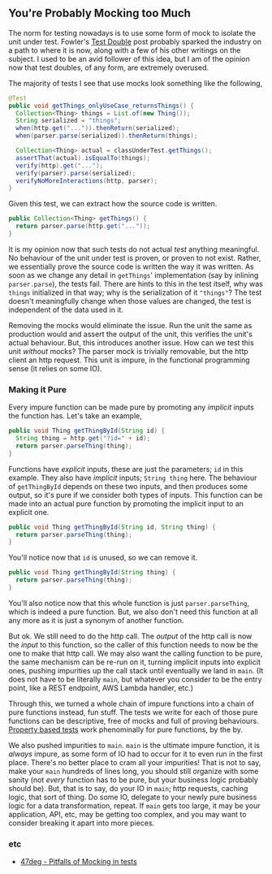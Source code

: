 You're Probably Mocking too Much
--------------------------------

The norm for testing nowadays is to use some form of mock to isolate the unit under test. Fowler's [Test Double](https://martinfowler.com/bliki/TestDouble.html) post probably sparked the industry on a path to where it is now, along with a few of his other writings on the subject. I used to be an avid follower of this idea, but I am of the opinion now that test doubles, of any form, are extremely overused.

The majority of tests I see that use mocks look something like the following,

```java
@Test
public void getThings_onlyUseCase_returnsThings() {
  Collection<Thing> things = List.of(new Thing());
  String serialized = "things";
  when(http.get("...")).thenReturn(serialized);
  when(parser.parse(serialized)).thenReturn(things);

  Collection<Thing> actual = classUnderTest.getThings();
  assertThat(actual).isEqualTo(things);
  verify(http).get("...");
  verify(parser).parse(serialized);
  verifyNoMoreInteractions(http, parser);
}
```

Given this test, we can extract how the source code is written.

```java
public Collection<Thing> getThings() {
  return parser.parse(http.get("..."));
}
```

It is my opinion now that such tests do not actual _test_ anything meaningful. No behaviour of the unit under test is proven, or proven to not exist. Rather, we essentially prove the source code is written the way it was written. As soon as we change any detail in `getThings`' implementation (say by inlining `parser.parse`), the tests fail. There are hints to this in the test itself, why was `things` initialized in that way; why is the serialization of it `"things"`? The test doesn't meaningfully change when those values are changed, the test is independent of the data used in it.

Removing the mocks would eliminate the issue. Run the unit the same as production would and assert the output of the unit, this verifies the unit's actual behaviour. But, this introduces another issue. How can we test this unit _without_ mocks? The parser mock is trivially removable, but the http client an http request. This unit is impure, in the functional programming sense (it relies on some IO).

### Making it Pure

Every impure function can be made pure by promoting any _implicit_ inputs the function has. Let's take an example,

```java
public void Thing getThingById(String id) {
  String thing = http.get("?id=" + id);
  return parser.parseThing(thing);
}
```

Functions have _explicit_ inputs, these are just the parameters; `id` in this example. They also have _implicit_ inputs; `String thing` here. The behaviour of `getThingById` depends on these two inputs, and then produces some output, so it's pure if we consider both types of inputs. This function can be made into an actual pure function by promoting the implicit input to an explicit one.

```java
public void Thing getThingById(String id, String thing) {
  return parser.parseThing(thing);
}
```

You'll notice now that `id` is unused, so we can remove it.

```java
public void Thing getThingById(String thing) {
  return parser.parseThing(thing);
}
```

You'll also notice now that this whole function is just `parser.parseThing`, which is indeed a pure function. But, we also don't need this function at all any more as it is just a synonym of another function.

But ok. We still need to do the http call. The _output_ of the http call is now the _input_ to this function, so the caller of this function needs to now be the one to make that http call. We may also want the calling function to be pure, the same mechanism can be re-run on it, turning implicit inputs into explicit ones, pushing impurities up the call stack until eventually we land in `main`. (It does not have to be literally `main`, but whatever you consider to be the entry point, like a REST endpoint, AWS Lambda handler, etc.)

Through this, we turned a whole chain of impure functions into a chain of pure functions instead, fun stuff. The tests we write for each of those pure functions can be descriptive, free of mocks and full of proving behaviours. [Property based tests](property-based-testing.md) work phenominally for pure functions, by the by.

We also pushed impurities to `main`. `main` is the ultimate impure function, it is _always_ impure, as some form of IO had to occur for it to even run in the first place. There's no better place to cram all your impurities! That is not to say, make your `main` hundreds of lines long, you should still organize with some sanity (not _every_ function has to be pure, but your business logic probably should be). But, that is to say, do your IO in `main`; http requests, caching logic, that sort of thing. Do some IO, delegate to your newly pure business logic for a data transformation, repeat. If `main` gets too large, it may be your application, API, etc, may be getting too complex, and you may want to consider breaking it apart into more pieces.

### etc
* [47deg - Pitfalls of Mocking in tests](https://www.47deg.com/blog/mocking-and-how-to-avoid-it/)

